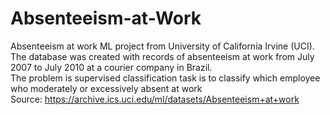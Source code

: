 # Absenteeism-at-Work
Absenteeism at work ML project from University of California Irvine (UCI). The database was created with records of absenteeism at work from July 2007 to July 2010 at a courier company in Brazil.
<br>
The problem is supervised classification  task is to classify which employee who moderately or excessively absent at work
<br>
Source: https://archive.ics.uci.edu/ml/datasets/Absenteeism+at+work
